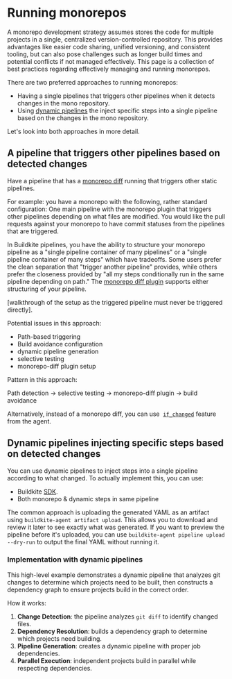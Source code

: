 # Running monorepos

A monorepo development strategy assumes stores the code for multiple projects in a single, centralized version-controlled repository. This provides advantages like easier code sharing, unified versioning, and consistent tooling, but can also pose challenges such as longer build times and potential conflicts if not managed effectively. This page is a collection of best practices regarding effectively managing and running monorepos.

There are two preferred approaches to running monorepos:

* Having a single pipelines that triggers other pipelines when it detects changes in the mono repository.
* Using [dynamic pipelines](/docs/pipelines/defining-steps#dynamic-pipelines) the inject specific steps into a single pipeline based on the changes in the mono repository.

Let's look into both approaches in more detail.

## A pipeline that triggers other pipelines based on detected changes

Have a pipeline that has a [monorepo diff](https://buildkite.com/resources/plugins/buildkite-plugins/monorepo-diff-buildkite-plugin/) running that triggers other static pipelines.

For example: you have a monorepo with the following, rather standard configuration:
One main pipeline with the monorepo plugin that triggers other pipelines depending on what files are modified.
You would like the pull requests against your monorepo to have commit statuses from the pipelines that are triggered.

In Buildkite pipelines, you have the ability to structure your monorepo pipeline as a "single pipeline container of many pipelines" or a "single pipeline container of many steps" which have tradeoffs. Some users prefer the clean separation that "trigger another pipeline" provides, while others prefer the closeness provided by "all my steps conditionally run in the same pipeline depending on path." The [monorepo diff plugin](https://buildkite.com/resources/plugins/buildkite-plugins/monorepo-diff-buildkite-plugin/) supports either structuring of your pipeline.

[walkthrough of the setup as the triggered pipeline must never be triggered directly].

Potential issues in this approach:

* Path-based triggering
* Build avoidance configuration
* dynamic pipeline generation
* selective testing
* monorepo-diff plugin setup

Pattern in this approach:

Path detection → selective testing → monorepo-diff plugin → build avoidance

Alternatively, instead of a monorepo diff, you can use  [`if_changed`](/docs/agent/v3/cli-pipeline#apply-if-changed) feature from the agent.

## Dynamic pipelines injecting specific steps based on detected changes

You can use dynamic pipelines to inject steps into a single pipeline according to what changed. To actually implement this, you can use:

* Buildkite [SDK](/docs/pipelines/configure/dynamic-pipelines/sdk).
* Both monorepo & dynamic steps in same pipeline

The common approach is uploading the generated YAML as an artifact using `buildkite-agent artifact upload`. This allows you to download and review it later to see exactly what was generated. If you want to preview the pipeline before it's uploaded, you can use `buildkite-agent pipeline upload --dry-run` to output the final YAML without running it.

### Implementation with dynamic pipelines

This high-level example demonstrates a dynamic pipeline that analyzes git changes to determine which projects need to be built, then constructs a dependency graph to ensure projects build in the correct order.

How it works:

1. **Change Detection**: the pipeline analyzes `git diff` to identify changed files.
1. **Dependency Resolution**: builds a dependency graph to determine which projects need building.
1. **Pipeline Generation**: creates a dynamic pipeline with proper job dependencies.
1. **Parallel Execution**: independent projects build in parallel while respecting dependencies.
